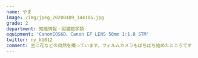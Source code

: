 ```yaml
---
name: やま
image: /img/jpeg_20200409_144105.jpg
grade: 2
department: 知識情報・図書館学類
equipment: 'CanonEOS6D、Canon EF LENS 50mm 1:1.8 STM'
twitter: ny_k1012
comment: 主に花などの自然を撮っています。フィルムカメラもぼちぼち始めたところです
---
```

